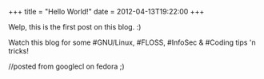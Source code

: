 +++
title = "Hello World!"
date = 2012-04-13T19:22:00
+++

Welp, this is the first post on this blog. :)

Watch this blog for some #GNU/Linux, #FLOSS, #InfoSec & #Coding tips
'n tricks!

//posted from googlecl on fedora ;)
